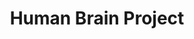 ---
title: "Human Brain Project"
project_id: 
conference_id: ""
presenters:
   - peter_bandettini
summary: "Human Brain Project, Wakula Springs, FL"
file: /assets/presentations/
filename: 
layout: presentation
---